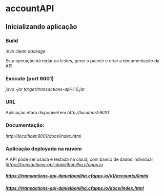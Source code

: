 # accountAPI

## Inicializando aplicação

### Build
_mvn clean package_

Esta operação irá rodar os testes, gerar o pacote e criar a documentação da API


### Execute (port 9001)
_java -jar target/transactions-api-1.0.jar_


### URL
Aplicação etará disponível em _http://localhost:9001_


### Documentação:
_http://localhost:9001/docs/index.html_


### Aplicação deployada na nuvem

A API pode ser usada e testada na cloud, com banco de dados individual 
_https://transactions-api-danielbonilha.cfapps.io_


##### https://transactions-api-danielbonilha.cfapps.io/v1/accounts/limits
##### https://transactions-api-danielbonilha.cfapps.io/docs/index.html